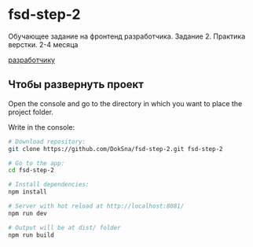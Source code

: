 # fsd-step-2
Обучающее задание на фронтенд разработчика. Задание 2. Практика верстки. 2-4 месяца

[разработчику](develop.md)

## Чтобы развернуть проект

Open the console and go to the directory in which you want to place the project folder.

Write in the console:

``` bash
# Download repository:
git clone https://github.com/DokSna/fsd-step-2.git fsd-step-2

# Go to the app:
cd fsd-step-2

# Install dependencies:
npm install

# Server with hot reload at http://localhost:8081/
npm run dev

# Output will be at dist/ folder
npm run build
```
